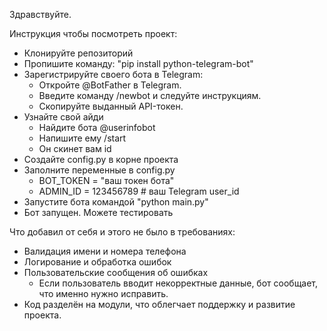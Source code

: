 Здравствуйте.

Инструкция чтобы посмотреть проект:

- Клонируйте репозиторий
- Пропишите команду: "pip install python-telegram-bot"
- Зарегистрируйте своего бота в Telegram:
    - Откройте @BotFather в Telegram.
    - Введите команду /newbot и следуйте инструкциям.
    - Скопируйте выданный API-токен.
- Узнайте свой айди
    - Найдите бота @userinfobot
    - Напишите ему /start
    - Он скинет вам id
- Создайте config.py в корне проекта
- Заполните переменные в config.py
    - BOT_TOKEN = "ваш токен бота"
    - ADMIN_ID = 123456789 # ваш Telegram user_id
- Запустите бота командой "python main.py"
- Бот запущен. Можете тестировать

Что добавил от себя и этого не было в требованиях:

- Валидация имени и номера телефона
- Логирование и обработка ошибок
- Пользовательские сообщения об ошибках
    - Если пользователь вводит некорректные данные, бот сообщает, что именно нужно исправить.
- Код разделён на модули, что облегчает поддержку и развитие проекта.